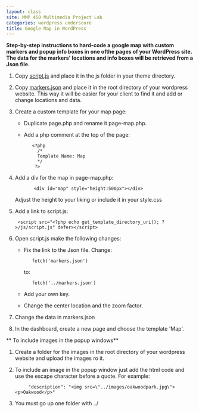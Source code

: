 ```yaml
---
layout: class
site: MMP 460 Multimedia Project Lab
categories: wordpress underscore
title: Google Map in WordPress
---
```


**Step-by-step instructions to hard-code a google map with custom markers and popup info boxes in one ofthe pages of your WordPress site. The data for the markers' locations and info boxes will be retrieved from a Json file.**

1. Copy [script.js](https://github.com/revitalk/google-maps-api-template) and place it in the js folder in your theme directory.
1. Copy [markers.json](https://github.com/revitalk/google-maps-api-template) and place it in the root directory of your wordpress website. This way it will be easier for your client to find it and add or change locations and data.
1. Create a custom template for your map page: 
    - Duplicate page.php and rename it page-map.php. 
    - Add a php comment at the top of the page:
  
             <?php
               /*
               Template Name: Map
               */
              ?>
        
1. Add a div for the map in page-map.php:

              <div id="map" style="height:500px"></div>
    
    Adjust the height to your liking or include it in your style.css
1. Add a link to script.js:

        <script src="<?php echo get_template_directory_uri(); ?>/js/script.js" defer></script>

1. Open script.js make the following changes:
  
    - Fix the link to the Json file. Change:
  
             fetch('markers.json') 
  
        to:
  
             fetch('../markers.json')
      
    - Add your own key.	
    - Change the center location and the zoom factor. 
1. Change the data in markers.json
1. In the dashboard, create a new page and choose the template 'Map'.

** To include images in the popup windows**
1. Create a folder for the images in the root directory of your wordpress website and upload the images ro it.
1. To include an image in the popup window just add the html code and use the escape character before a quote. For example:

            "description": "<img src=\"../images/oakwoodpark.jpg\"><p>Oakwood</p>"
            
1. You must go up one folder with ../

